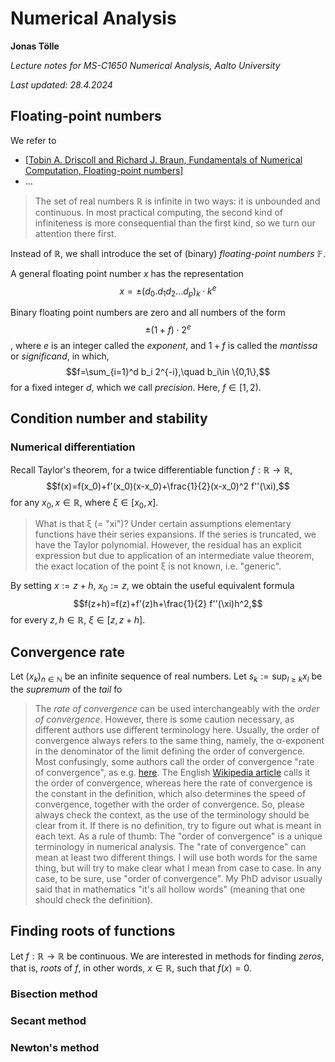 # Numerical Analysis

**Jonas Tölle**

*Lecture notes for MS-C1650 Numerical Analysis, Aalto University*

*Last updated: 28.4.2024*

## Floating-point numbers

We refer to
-  [\[Tobin A. Driscoll and Richard J. Braun, Fundamentals of Numerical Computation, Floating-point numbers\]](https://fncbook.github.io/fnc/intro/floating-point.html)
- ...

> The set of real numbers $\mathbb{R}$ is infinite in two ways: it is unbounded and continuous. In most practical computing, the second kind of infiniteness is more consequential than the first kind, so we turn our attention there first.

Instead of $\mathbb{R}$, we shall introduce the set of (binary) *floating-point numbers* $\mathbb{F}$.

A general floating point number $x$ has the representation
$$x=\pm (d_0.d_1 d_2 \ldots d_p)_k \cdot k^e$$

Binary floating point numbers are zero and all numbers of the form
$$\pm(1+f)\cdot 2^e$$,
where $e$ is an integer called the *exponent*, and $1+f$ is called the *mantissa* or *significand*, in which,
$$f=\sum_{i=1}^d b_i 2^{-i},\quad b_i\in \{0,1\},$$
for a fixed integer $d$, which we call *precision*. Here, $f\in [1,2)$.

## Condition number and stability

### Numerical differentiation

Recall Taylor's theorem, for a twice differentiable function $f:\mathbb{R}\to\mathbb{R}$,
$$f(x)=f(x_0)+f'(x_0)(x-x_0)+\frac{1}{2}(x-x_0)^2 f''(\xi),$$
for any $x_0,x\in\mathbb{R}$, where $\xi\in [x_0,x]$.

>What is that ξ (= "xi")? Under certain assumptions elementary functions have their series expansions. If the series is truncated, we have the Taylor polynomial. However, the residual has an explicit expression but due to application of an intermediate value theorem, the exact location of the point ξ is not known, i.e. "generic".

By setting $x:=z+h$, $x_0:=z$, we obtain the useful equivalent formula
$$f(z+h)=f(z)+f'(z)h+\frac{1}{2} f''(\xi)h^2,$$
for every $z,h\in\mathbb{R}$, $\xi\in [z,z+h]$.

## Convergence rate

Let $(x_k)_{n\in\mathbb{N}}$ be an infinite sequence of real numbers.  Let $s_k:=\sup_{l\ge k}x_l$ be the *supremum* of the *tail* fo

>The *rate of convergence* can be used interchangeably with the *order of convergence*. However, there is some caution necessary, as different authors use different terminology here. Usually, the order of convergence always refers to the same thing, namely, the α-exponent in the denominator of the limit defining the order of convergence. Most confusingly, some authors call the order of convergence "rate of convergence", as e.g. [here](https://www.math-cs.gordon.edu/courses/ma342/handouts/rate.pdf). The English [Wikipedia article](https://en.wikipedia.org/wiki/Rate_of_convergence) calls it the order of convergence, whereas here the rate of convergence is the constant in the definition, which also determines the speed of convergence, together with the order of convergence. So, please always check the context, as the use of the terminology should be clear from it. If there is no definition, try to figure out what is meant in each text. As a rule of thumb: The "order of convergence" is a unique terminology in numerical analysis. The "rate of convergence" can mean at least two different things. I will use both words for the same thing, but will try to make clear what I mean from case to case. In any case, to be sure, use "order of convergence". My PhD advisor usually said that in mathematics "it's all hollow words" (meaning that one should check the definition).

## Finding roots of functions

Let $f:\mathbb{R}\to\mathbb{R}$ be continuous. We are interested in methods for finding *zeros*, that is, *roots* of $f$, in other words, $x\in\mathbb{R}$, such that $f(x)=0$.

### Bisection method

### Secant method

### Newton's method
<!--stackedit_data:
eyJoaXN0b3J5IjpbMTUwMDY3NTk1MywtNDE0NjE2MDIwLDEwOD
E1NjAyNjUsLTE1NTkyMzgzODIsLTEwMzAyOTkzNTksLTE4NzAx
OTU2MTMsLTE1MDExNzkyNzUsLTE4NjcxNzYxNzVdfQ==
-->